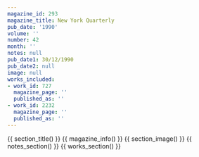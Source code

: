 ```yaml
---
magazine_id: 293
magazine_title: New York Quarterly
pub_date: '1990'
volume: ''
number: 42
month: ''
notes: null
pub_date1: 30/12/1990
pub_date2: null
image: null
works_included:
- work_id: 727
  magazine_page: ''
  published_as: ''
- work_id: 2232
  magazine_page: ''
  published_as: ''
---
```


{{ section_title() }}
{{ magazine_info() }}
{{ section_image() }}
{{ notes_section() }}
{{ works_section() }}
